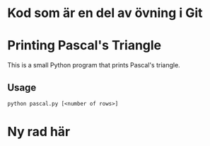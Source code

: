 # Kod som är en del av övning i Git
# Printing Pascal's Triangle

This is a small Python program that prints Pascal's triangle.

## Usage

`python pascal.py [<number of rows>]`
# Ny rad här
